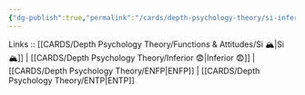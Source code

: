 ```yaml
---
{"dg-publish":true,"permalink":"/cards/depth-psychology-theory/si-inferior/","noteIcon":"","created":"2023-01-05T15:12:41.670+01:00","updated":"2023-04-10T21:24:33.875+02:00"}
---
```


Links :: [[CARDS/Depth Psychology Theory/Functions & Attitudes/Si 🏔️\|Si 🏔️]] | [[CARDS/Depth Psychology Theory/Inferior 😨\|Inferior 😨]] | [[CARDS/Depth Psychology Theory/ENFP\|ENFP]] |  [[CARDS/Depth Psychology Theory/ENTP\|ENTP]]

